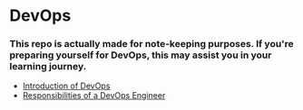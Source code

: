 # DevOps

### This repo is actually made for note-keeping purposes. If you're preparing yourself for DevOps, this may assist you in your learning journey.

- <a href="introduction.md">Introduction of DevOps</a>
- <a href="responsibilities.md">Responsibilities of a DevOps Engineer</a>
